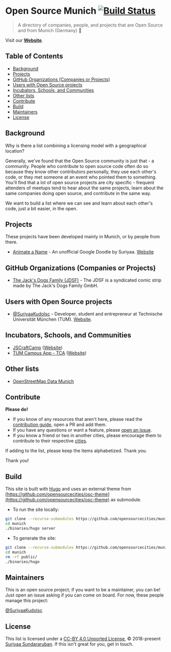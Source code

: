# Open Source Munich [![Build Status](https://api.travis-ci.org/opensourcecities/munich.svg?branch=master)](https://travis-ci.org/opensourcecities/munich)

> A directory of companies, people, and projects that are Open Source and from Munich (Germany) :beer:

Visit our [**Website**](https://opensourcecities.github.io/munich/).

## Table of Contents

- [Background](#background)
- [Projects](#projects)
- [GitHub Organizations (Companies or Projects)](#github-organizations-companies-or-projects)
- [Users with Open Source projects](#users-with-open-source-projects)
- [Incubators, Schools, and Communities](#incubators-schools-and-communities)
- [Other lists](#other-lists)
- [Contribute](#contribute)
- [Build](#build)
- [Maintainers](#maintainers)
- [License](#license)

## Background

Why is there a list combining a licensing model with a geographical location?

Generally, we've found that the Open Source community is just that - a community. People who contribute to open source code often do so because they know other contributors personally, they use each other's code, or they met someone at an event who pointed them to something. You'll find that a lot of open source projects are city specific - frequent attenders of meetups tend to hear about the same projects, learn about the same companies doing open source, and contribute in the same way.

We want to build a list where we can see and learn about each other's code, just a bit easier, in the open.

## Projects

These projects have been developed mainly in Munich, or by people from there.

- [Animate a Name](https://github.com/SuriyaaKudoIsc/animate-a-name) - An unofficial Google Doodle by Suriyaa. [Website](https://animate-a-name.tk/)

## GitHub Organizations (Companies or Projects)

- [The Jack's Dogs Family (JDSF)](https://github.com/jacksdogsfamily) - The JDSF is a syndicated comic strip made by The Jack's Dogs Family GmbH.

## Users with Open Source projects

- [@SuriyaaKudoIsc](https://github.com/SuriyaaKudoIsc) - Developer, student and entrepreneur at Technische Universität München (TUM). [Website](https://about.suriyaa.tk/).

## Incubators, Schools, and Communities

- [JSCraftCamp](https://github.com/jscraftcamp) ([Website](http://jscraftcamp.org/))
- [TUM Campus App - TCA](https://github.com/TCA-Team) ([Website](https://app.tum.de/))

## Other lists

- [OpenStreetMap Data Munich](https://github.com/moritz-biersack/OpenStreetMap-Data-Munich)

## Contribute

**Please do!**

- If you know of any resources that aren't here, please read the [contribution guide](https://github.com/opensourcecities/munich/blob/master/CONTRIBUTING.md), open a PR and add them.
- If you have any questions or want a feature, please [open an issue](https://github.com/opensourcecities/munich/issues/new).
- If you know a friend or two in another cities, please encourage them to contribute to their respective [cities](https://github.com/opensourcecities).

If adding to the list, please keep the items alphabetized. Thank you.

Thank you!

## Build

This site is built with [Hugo](https://gohugo.io/) and uses an external theme from [https://github.com/opensourcecities/osc-theme](https://github.com/opensourcecities/osc-theme) as submodule.

- To run the site locally:

```bash
git clone --recurse-submodules https://github.com/opensourcecities/munich.git
cd munich
./binaries/hugo server
```

- To generate the site:

```bash
git clone --recurse-submodules https://github.com/opensourcecities/munich.git
cd munich
rm -rf public/
./binaries/hugo
```

## Maintainers

This is an open source project; if you want to be a maintainer, you can be! Just open an issue asking if you can come on board. For now, these people manage this project:

[@SuriyaaKudoIsc](https://github.com/SuriyaaKudoIsc)

## License

This list is licensed under a [CC-BY 4.0 Unported License](https://creativecommons.org/licenses/by/4.0/), © 2018-present [Suriyaa Sundararuban](https://about.suriyaa.tk/). If this isn't great for you, get in touch.
